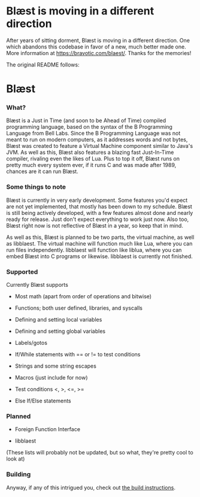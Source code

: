 
# Blæst is moving in a different direction

After years of sitting dorment, Blæst is moving in a different direction. One which abandons this codebase in favor of a new, much better made one. More information at https://bravotic.com/blaest/. Thanks for the memories!

The original README follows:

# Blæst

### What?

Blæst is a Just in Time (and soon to be Ahead of Time) compiled programming language, based on the syntax of the B Programming Language from Bell Labs.  Since the B Programming Language was not meant to run on modern computers, as it addresses words and not bytes, Blæst was created to feature a Virtual Machine component similar to Java's JVM.  As well as this, Blæst also features a blazing fast Just-In-Time compiler, rivaling even the likes of Lua.  Plus to top it off, Blæst runs on pretty much every system ever, if it runs C and was made after 1989, chances are it can run Blæst.

### Some things to note

Blæst is currently in very early development.  Some features you'd expect are not yet implemented, that mostly has been down to my schedule.  Blæst is still being actively developed, with a few features almost done and nearly ready for release.  Just don't expect everything to work just now.  Also too, Blæst right now is not reflective of Blæst in a year, so keep that in mind.

As well as this, Blæst is planned to be two parts, the virtual machine, as well as libblaest.  The virtual machine will function much like Lua, where you can run files independently.  libblaest will function like liblua, where you can embed Blæst into C programs or likewise.  libblaest is currently not finished.

### Supported

Currently Blæst supports

* Most math (apart from order of operations and bitwise)

* Functions; both user defined, libraries, and syscalls

* Defining and setting local variables

* Defining and setting global variables 

* Labels/gotos

* If/While statements with == or != to test conditions

* Strings and some string escapes

* Macros (just include for now)

* Test conditions <, >, <=, >=

* Else If/Else statements

### Planned

* Foreign Function Interface

* libblaest

(These lists will probably not be updated, but so what, they're pretty cool to look at)

### Building

Anyway, if any of this intrigued you, check out [the build instructions](doc/BUILDING.md).
